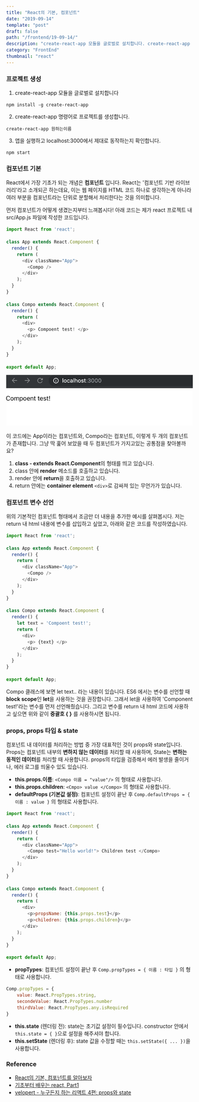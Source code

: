 ```yaml
---
title: "React의 기본, 컴포넌트"
date: "2019-09-14"
template: "post"
draft: false
path: "/frontend/19-09-14/"
description: "create-react-app 모듈을 글로벌로 설치합니다. create-react-app 명령어로 프로젝트를 생성합니다. 앱을 실행하고 localhost:3000에서 제대로 동작하는지 확인합니다. React에서 가장 기초가 되는 개념은 컴포넌트입니다."
category: "FrontEnd"
thumbnail: "react"
---
```


### 프로젝트 생성

1. create-react-app 모듈을 글로벌로 설치합니다

```
npm install -g create-react-app
```

2. create-react-app 명령어로 프로젝트를 생성합니다.

```
create-react-app 원하는이름
```

3. 앱을 실행하고 localhost:3000에서 제대로 동작하는지 확인합니다.

```
npm start
```

### 컴포넌트 기본

 React에서 가장 기초가 되는 개념은 **컴포넌트** 입니다. React는 '컴포넌트 기반 라이브러리'라고 소개되곤 하는데요, 이는 웹 페이지를 HTML 코드 하나로 생각하는게 아니라 여러 부분을 컴포넌트라는 단위로 분할해서 처리한다는 것을 의미합니다.  

 먼저 컴포넌트가 어떻게 생겼는지부터 느껴봅시다! 아래 코드는 제가 react 프로젝트 내 src/App.js 파일에 작성한 코드입니다.

```javascript
import React from 'react';

class App extends React.Component {
  render() {
    return (
      <div className="App">
        <Compo />
      </div>
    );
  }
}

class Compo extends React.Component {
  render() {
    return (
      <div>
        <p> Compoent test! </p>
      </div>
    );
  }
}

export default App;
```

![img](../img/19-09-14-1.png)

 이 코드에는 App이라는 컴포넌트와, Compo라는 컴포넌트, 이렇게 두 개의 컴포넌트가 존재합니다. 그냥 딱 훑어 보았을 때 두 컴포넌트가 가지고있는 공통점을 찾아볼까요?

1. **class - extends React.Component**의 형태를 띄고 있습니다.
2. class 안에 **render** 메소드를 호출하고 있습니다.
3.  render 안에 **return**을 호출하고 있습니다.
4.  return 안에는 **container element** `<div>`로 감싸져 있는 무언가가 있습니다. 

### 컴포넌트 변수 선언

 위의 기본적인 컴포넌트 형태에서 조금만 더 내용을 추가한 예시를 살펴봅시다. 저는 return 내 html 내용에 변수를 삽입하고 싶었고, 아래와 같은 코드를 작성하였습니다.

```javascript
import React from 'react';

class App extends React.Component {
  render() {
    return (
      <div className="App">
        <Compo />
      </div>
    );
  }
}

class Compo extends React.Component {
  render() {
    let text = 'Compoent test!';
    return (
      <div>
        <p> {text} </p>
      </div>
    );
  }
}

export default App;
```

 Compo 클래스에 보면 let text.. 라는 내용이 있습니다. ES6 에서는 변수를 선언할 때 **block scope**인 **let**을 사용하는 것을 권장합니다. 그래서 let을 사용하여 'Component test!'라는 변수를 먼저 선언해줬습니다. 그리고 변수를 return 내 html 코드에 사용하고 싶으면 위와 같이 **중괄호 { }** 를 사용하시면 됩니다. 

### props, props 타입 & state

 컴포넌트 내 데이터를 처리하는 방법 중 가장 대표적인 것이 props와 state입니다. Props는 컴포넌트 내부의 **변하지 않는 데이터**를 처리할 때 사용하며, State는 **변하는 동적인 데이터**를 처리할 때 사용합니다. props의 타입을 검증해서 에러 발생을 줄이거나, 에러 로그를 띄울수 있도 있습니다.

- **this.props.이름**: `<Compo 이름 = "value"/>` 의 형태로 사용합니다.
- **this.props.children**: `<Cmpo> value </Compo>` 의 형태로 사용합니다.
- **defaultProps (기본값 설정)**: 컴포넌트 설정이 끝난 후 `Comp.defaultProps = { 이름 : value }` 의 형태로 사용합니다.

```javascript
import React from 'react';

class App extends React.Component {
  render() {
    return (
      <div className="App">
        <Compo test="Hello world!"> Children test </Compo>
      </div>
    );
  }
}

class Compo extends React.Component {
  render() {
    return (
      <div>
        <p>propsName: {this.props.test}</p>
        <p>chiledren: {this.props.children}</p>
      </div>
    );
  }
}

export default App;
```

- **propTypes**: 컴포넌트 설정이 끝난 후 `Comp.propTypes = { 이름 : 타입 }` 의 형태로 사용합니다. 

```javascript
Comp.propTypes = {
	value: React.PropTypes.string,
	secondeValue: React.PropTypes.number
	thirdValue: React.PropTypes.any.isRequired
}
```

- **this.state** (렌더링 전): state는 초기값 설정이 필수입니다. constructor 안에서 `this.state = { }`으로 설정을 해주셔야 합니다.
- **this.setState** (렌더링 후): state 값을 수정할 때는 `this.setState({ ... })`을 사용합니다.

### Reference

- [React의 기본, 컴포넌트를 알아보자](https://medium.com/little-big-programming/react의-기본-컴포넌트를-알아보자-92c923011818)
- [기초부터 배우는 react, Part1](https://medium.com/wasd/기초부터-배우는-react-js-1531b18f7bb2)
- [velopert - 누구든지 하는 리액트 4편: props와 state](https://velopert.com/3629)